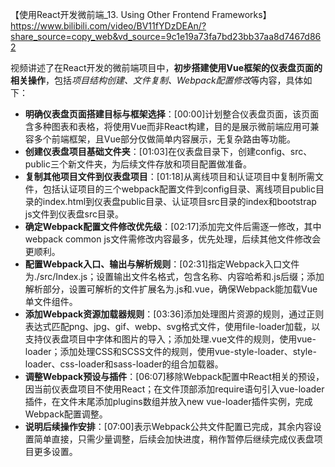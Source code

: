 
【使用React开发微前端_13. Using Other Frontend Frameworks】 https://www.bilibili.com/video/BV11fYDzDEAn/?share_source=copy_web&vd_source=9c1e19a73fa7bd23bb37aa8d7467d862


视频讲述了在React开发的微前端项目中，**初步搭建使用Vue框架的仪表盘页面的相关操作**，包括*项目结构创建、文件复制、Webpack配置修改*等内容，具体如下：


- **明确仪表盘页面搭建目标与框架选择**：[00:00]计划整合仪表盘页面，该页面含多种图表和表格，将使用Vue而非React构建，目的是展示微前端应用可兼容多个前端框架，且Vue部分仅做简单内容展示，无复杂路由等功能。
- **创建仪表盘项目基础文件夹**：[01:03]在仪表盘目录下，创建config、src、public三个新文件夹，为后续文件存放和项目配置做准备。
- **复制其他项目文件到仪表盘项目**：[01:18]从离线项目和认证项目中复制所需文件，包括认证项目的三个webpack配置文件到config目录、离线项目public目录的index.html到仪表盘public目录、认证项目src目录的index和bootstrap js文件到仪表盘src目录。
- **确定Webpack配置文件修改优先级**：[02:17]添加完文件后需逐一修改，其中webpack common js文件需修改内容最多，优先处理，后续其他文件修改会更顺利。
- **配置Webpack入口、输出与解析规则**：[02:31]指定Webpack入口文件为./src/Index.js；设置输出文件名格式，包含名称、内容哈希和.js后缀；添加解析部分，设置可解析的文件扩展名为.js和.vue，确保Webpack能加载Vue单文件组件。
- **添加Webpack资源加载器规则**：[03:36]添加处理图片资源的规则，通过正则表达式匹配png、jpg、gif、webp、svg格式文件，使用file-loader加载，以支持仪表盘项目中字体和图片的导入；添加处理.vue文件的规则，使用vue-loader；添加处理CSS和SCSS文件的规则，使用vue-style-loader、style-loader、css-loader和sass-loader的组合加载器。
- **调整Webpack预设与插件**：[06:07]移除Webpack配置中React相关的预设，因当前仪表盘项目不使用React；在文件顶部添加require语句引入vue-loader插件，在文件末尾添加plugins数组并放入new vue-loader插件实例，完成Webpack配置调整。
- **说明后续操作安排**：[07:00]表示Webpack公共文件配置已完成，其余内容设置简单直接，只需少量调整，后续会加快进度，稍作暂停后继续完成仪表盘项目更多设置。